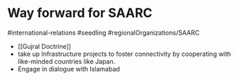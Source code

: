 # Way forward for SAARC
#international-relations #seedling  #regionalOrganizations/SAARC 

- [[Gujral Doctrine]]
- take up Infrastructure projects to foster connectivity by cooperating with like-minded countries like Japan.
- Engage in dialogue with Islamabad
